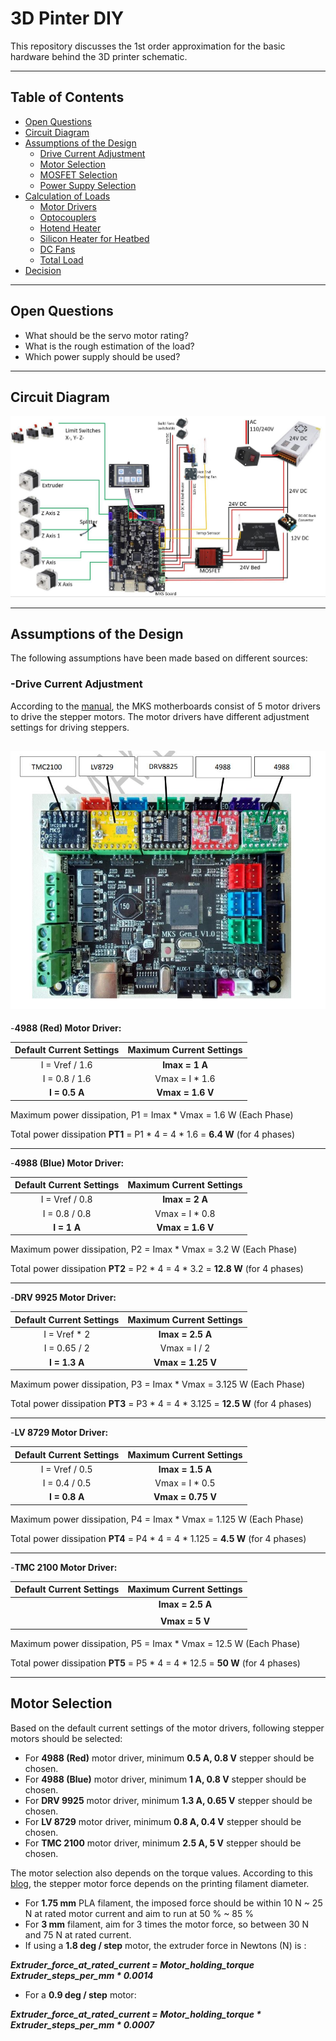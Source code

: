 # 3D Pinter DIY
This repository discusses the 1st order approximation for the basic hardware behind the 3D printer schematic.


---

## Table of Contents
- [Open Questions](#open-questions)
- [Circuit Diagram](#circuit-diagram)
- [Assumptions of the Design](#assumptions-of-the-design)
    - [Drive Current Adjustment](#drive-current-adjustment)
    - [Motor Selection](#motor-selection) 
    - [MOSFET Selection](#mosfet-selection) 
    - [Power Suppy Selection](#power-supply-selection) 
- [Calculation of Loads](#calculation-of-loads)
     - [Motor Drivers](#motor-drivers) 
     - [Optocouplers](#optocouplers) 
     - [Hotend Heater](#hotend-heater) 
     - [Silicon Heater for Heatbed](#silicon-heater-for-heat-bed) 
     - [DC Fans](#dc-fans) 
     - [Total Load](#total-load) 
- [Decision](#decision)

---
## Open Questions

- What should be the servo motor rating?
- What is the rough estimation of the load?
- Which power supply should be used?

---

## Circuit Diagram
![3D-Printer-DIY](./images/3Dprinter_schematic.jpg)

---
## Assumptions of the Design
The following assumptions have been made based on different sources:
### -Drive Current Adjustment
According to the [manual](http://sl3d.ch/wp-content/uploads/2019/11/MKS-Gen-L.pdf), the MKS motherboards consist of 5 motor drivers to drive the stepper motors. The motor drivers have different adjustment settings for driving steppers.

![3D-Printer-DIY](./images/mks_motordrive.jpg)
---
-**4988 (Red) Motor Driver:**

| Default Current Settings  | Maximum Current Settings |
|:---------:|:----------:|
|I = Vref / 1.6|**Imax = 1 A**|
|I = 0.8 / 1.6   |Vmax = I * 1.6|
|**I = 0.5 A**       |**Vmax = 1.6 V**  |

Maximum power dissipation, P1 = Imax * Vmax = 1.6 W (Each Phase)

Total power dissipation **PT1** = P1 * 4 = 4 * 1.6 = **6.4 W** (for 4 phases)

---
-**4988 (Blue) Motor Driver:**

| Default Current Settings  | Maximum Current Settings |
|:---------:|:----------:|
|I = Vref / 0.8|**Imax = 2 A**|
|I = 0.8 / 0.8   |Vmax = I * 0.8|
|**I = 1 A**       |**Vmax = 1.6 V**  |

Maximum power dissipation, P2 = Imax * Vmax = 3.2 W (Each Phase)

Total power dissipation **PT2** = P2 * 4 = 4 * 3.2 = **12.8 W** (for 4 phases)

---
-**DRV 9925 Motor Driver:**

| Default Current Settings  | Maximum Current Settings |
|:---------:|:----------:|
|I = Vref * 2|**Imax = 2.5 A**|
|I = 0.65 / 2   |Vmax = I / 2|
|**I = 1.3 A**       |**Vmax = 1.25 V**  |

Maximum power dissipation, P3 = Imax * Vmax = 3.125 W (Each Phase)

Total power dissipation **PT3** = P3 * 4 = 4 * 3.125 = **12.5 W** (for 4 phases)

---
-**LV 8729 Motor Driver:**

| Default Current Settings  | Maximum Current Settings |
|:---------:|:----------:|
|I = Vref / 0.5|**Imax = 1.5 A**|
|I = 0.4 / 0.5   |Vmax = I * 0.5|
|**I = 0.8 A**       |**Vmax = 0.75 V**  |

Maximum power dissipation, P4 = Imax * Vmax = 1.125 W (Each Phase)

Total power dissipation **PT4** = P4 * 4 = 4 * 1.125 = **4.5 W** (for 4 phases)

---

-**TMC 2100 Motor Driver:**

| Default Current Settings  | Maximum Current Settings |
|:---------:|:----------:|
||**Imax = 2.5 A**|
|  ||
|      |**Vmax = 5 V**  |

Maximum power dissipation, P5 = Imax * Vmax = 12.5 W (Each Phase)

Total power dissipation **PT5** = P5 * 4 = 4 * 12.5 = **50 W** (for 4 phases)

---

## Motor Selection
Based on the default current settings of the motor drivers, following stepper motors should be selected:
- For **4988 (Red)** motor driver, minimum **0.5 A, 0.8 V** stepper should be chosen.
- For **4988 (Blue)** motor driver, minimum **1 A, 0.8 V** stepper should be chosen.
- For **DRV 9925** motor driver, minimum **1.3 A, 0.65 V** stepper should be chosen.
- For **LV 8729** motor driver, minimum **0.8 A, 0.4 V** stepper should be chosen.
- For **TMC 2100** motor driver, minimum **2.5 A, 5 V** stepper should be chosen.

The motor selection also depends on the torque values. According to this [blog](https://duet3d.dozuki.com/Wiki/Choosing_an_extruder_drive), the stepper motor force depends on the printing filament diameter. 
- For **1.75 mm** PLA filament, the imposed force should be within 10 N ~ 25 N at rated motor current and aim to run at 50 % ~ 85 %
-  For **3 mm** filament, aim for 3 times the motor force, so between 30 N and 75 N at rated current.
- If using a **1.8 deg / step** motor, the extruder force in Newtons (N) is : 

**_Extruder_force_at_rated_current = Motor_holding_torque Extruder_steps_per_mm * 0.0014_**

- For a **0.9 deg / step** motor: 

**_Extruder_force_at_rated_current = Motor_holding_torque * Extruder_steps_per_mm * 0.0007_**
